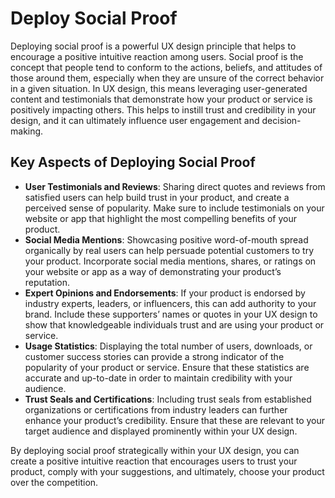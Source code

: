 # Deploy Social Proof

Deploying social proof is a powerful UX design principle that helps to encourage a positive intuitive reaction among users. Social proof is the concept that people tend to conform to the actions, beliefs, and attitudes of those around them, especially when they are unsure of the correct behavior in a given situation. In UX design, this means leveraging user-generated content and testimonials that demonstrate how your product or service is positively impacting others. This helps to instill trust and credibility in your design, and it can ultimately influence user engagement and decision-making.

## Key Aspects of Deploying Social Proof

- **User Testimonials and Reviews**: Sharing direct quotes and reviews from satisfied users can help build trust in your product, and create a perceived sense of popularity. Make sure to include testimonials on your website or app that highlight the most compelling benefits of your product.
- **Social Media Mentions**: Showcasing positive word-of-mouth spread organically by real users can help persuade potential customers to try your product. Incorporate social media mentions, shares, or ratings on your website or app as a way of demonstrating your product’s reputation.
- **Expert Opinions and Endorsements**: If your product is endorsed by industry experts, leaders, or influencers, this can add authority to your brand. Include these supporters’ names or quotes in your UX design to show that knowledgeable individuals trust and are using your product or service.
- **Usage Statistics**: Displaying the total number of users, downloads, or customer success stories can provide a strong indicator of the popularity of your product or service. Ensure that these statistics are accurate and up-to-date in order to maintain credibility with your audience.
- **Trust Seals and Certifications**: Including trust seals from established organizations or certifications from industry leaders can further enhance your product’s credibility. Ensure that these are relevant to your target audience and displayed prominently within your UX design.

By deploying social proof strategically within your UX design, you can create a positive intuitive reaction that encourages users to trust your product, comply with your suggestions, and ultimately, choose your product over the competition.
